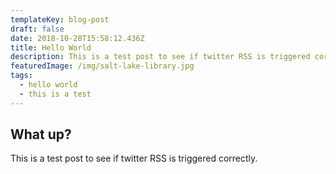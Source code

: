 ```yaml
---
templateKey: blog-post
draft: false
date: 2018-10-28T15:58:12.436Z
title: Hello World
description: This is a test post to see if twitter RSS is triggered correctly.
featuredImage: /img/salt-lake-library.jpg
tags:
  - hello world
  - this is a test
---
```


## What up?

This is a test post to see if twitter RSS is triggered correctly.
